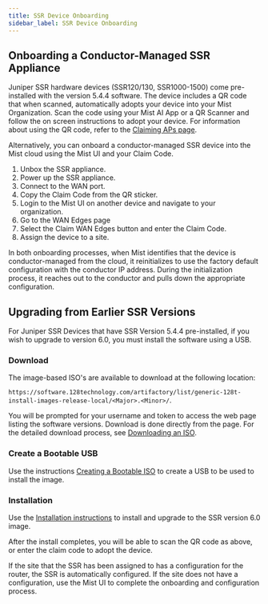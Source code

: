 ```yaml
---
title: SSR Device Onboarding
sidebar_label: SSR Device Onboarding
---
```


## Onboarding a Conductor-Managed SSR Appliance

Juniper SSR hardware devices (SSR120/130, SSR1000-1500) come pre-installed with the version 5.4.4 software. The device includes a QR code that when scanned, automatically adopts your device into your Mist Organization. Scan the code using your Mist AI App or a QR Scanner and follow the on screen instructions to adopt your device. For information about using the QR code, refer to the [Claiming APs page](https://www.mist.com/documentation/claiming-aps/).

Alternatively, you can onboard a conductor-managed SSR device into the Mist cloud using the Mist UI and your Claim Code. 

1. Unbox the SSR appliance.
2. Power up the SSR appliance.
3. Connect to the WAN port.
4. Copy the Claim Code from the QR sticker.
5. Login to the Mist UI on another device and navigate to your organization.
6. Go to the WAN Edges page
7. Select the Claim WAN Edges button and enter the Claim Code.
8. Assign the device to a site.

In both onboarding processes, when Mist identifies that the device is conductor-managed from the cloud, it reinitializes to use the factory default configuration with the conductor IP address. During the initialization process, it reaches out to the conductor and pulls down the appropriate configuration.  

## Upgrading from Earlier SSR Versions

For Juniper SSR Devices that have SSR Version 5.4.4 pre-installed, if you wish to upgrade to version 6.0, you must install the software using a USB. 

### Download 

The image-based ISO's are available to download at the following location:

`https://software.128technology.com/artifactory/list/generic-128t-install-images-release-local/<Major>.<Minor>/`. 

You will be prompted for your username and token to access the web page listing the software versions. Download is done directly from the page. For the detailed download process, see [Downloading an ISO](intro_downloading_iso.md#downloading-an-iso). 

### Create a Bootable USB

Use the instructions [Creating a Bootable ISO](intro_creating_bootable_usb.md) to create a USB to be used to install the image. 

### Installation 

Use the [Installation instructions](wan_staging.md#installation) to install and upgrade to the SSR version 6.0 image.

After the install completes, you will be able to scan the QR code as above, or enter the claim code to adopt the device. 

If the site that the SSR has been assigned to has a configuration for the router, the SSR is automatically configured. If the site does not have a configuration, use the Mist UI to complete the onboarding and configuration process. 


